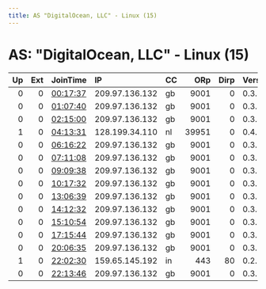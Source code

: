 ```yaml
---
title: AS "DigitalOcean, LLC" - Linux (15)
---
```


# AS: "DigitalOcean, LLC" - Linux (15)

|   Up |   Ext | JoinTime                                                                                            | IP             | CC   |   ORp |   Dirp | Version   | Contact   | Nickname      |   eFamMembers |
|-----:|------:|:----------------------------------------------------------------------------------------------------|:---------------|:-----|------:|-------:|:----------|:----------|:--------------|--------------:|
|    0 |     0 | [00:17:37](https://metrics.torproject.org/rs.html#details/4906A49A84B07EED38A1BC25437FB6B8FA567210) | 209.97.136.132 | gb   |  9001 |      0 | 0.3.4.11  | None      | hacktheplanet |             1 |
|    0 |     0 | [01:07:40](https://metrics.torproject.org/rs.html#details/0A57606D5A5F6C037681EA43752DE192F30092A3) | 209.97.136.132 | gb   |  9001 |      0 | 0.3.4.11  | None      | hacktheplanet |             1 |
|    0 |     0 | [02:15:00](https://metrics.torproject.org/rs.html#details/F20BD98E37F1BAD6624C7F0DACE4E1E86ED93648) | 209.97.136.132 | gb   |  9001 |      0 | 0.3.4.11  | None      | hacktheplanet |             1 |
|    1 |     0 | [04:13:31](https://metrics.torproject.org/rs.html#details/93A17916E38DC99165F2D7154CBB38690A499771) | 128.199.34.110 | nl   | 39951 |      0 | 0.4.1.6   | None      | Unnamed       |             1 |
|    0 |     0 | [06:16:22](https://metrics.torproject.org/rs.html#details/447B8E36DFF2163182248BE4A441C7845D0FB378) | 209.97.136.132 | gb   |  9001 |      0 | 0.3.4.11  | None      | hacktheplanet |             1 |
|    0 |     0 | [07:11:08](https://metrics.torproject.org/rs.html#details/5C0072919EDBDFA0788A4212E29921AD1C9A2549) | 209.97.136.132 | gb   |  9001 |      0 | 0.3.4.11  | None      | hacktheplanet |             1 |
|    0 |     0 | [09:09:38](https://metrics.torproject.org/rs.html#details/4A1E048527B15348AF893F0A7DC5D7A993AE8911) | 209.97.136.132 | gb   |  9001 |      0 | 0.3.4.11  | None      | hacktheplanet |             1 |
|    0 |     0 | [10:17:32](https://metrics.torproject.org/rs.html#details/F261CA857025BB37D57FC478F8EC72AB31E63810) | 209.97.136.132 | gb   |  9001 |      0 | 0.3.4.11  | None      | hacktheplanet |             1 |
|    0 |     0 | [13:06:39](https://metrics.torproject.org/rs.html#details/3BB75B995714DC7D2514B6BA43E018DCA96093C6) | 209.97.136.132 | gb   |  9001 |      0 | 0.3.4.11  | None      | hacktheplanet |             1 |
|    0 |     0 | [14:12:32](https://metrics.torproject.org/rs.html#details/0A4554ACCDC36E0B712EFCAF5D3A3A93FEABCA5A) | 209.97.136.132 | gb   |  9001 |      0 | 0.3.4.11  | None      | hacktheplanet |             1 |
|    0 |     0 | [15:10:54](https://metrics.torproject.org/rs.html#details/158BD52CB828C927AE2437084C173840CE48F8BD) | 209.97.136.132 | gb   |  9001 |      0 | 0.3.4.11  | None      | hacktheplanet |             1 |
|    0 |     0 | [17:15:44](https://metrics.torproject.org/rs.html#details/86E0BE07F44E2451AC4A8E77FFFE4F5E518A0E1B) | 209.97.136.132 | gb   |  9001 |      0 | 0.3.4.11  | None      | hacktheplanet |             1 |
|    0 |     0 | [20:06:35](https://metrics.torproject.org/rs.html#details/36CF0ECD3DD7AA68FBC9A070BA3FFE3714EE197D) | 209.97.136.132 | gb   |  9001 |      0 | 0.3.4.11  | None      | hacktheplanet |             1 |
|    1 |     0 | [22:02:30](https://metrics.torproject.org/rs.html#details/D4A575C886E5BCA3B5B500B0FBA79AE3F73D3065) | 159.65.145.192 | in   |   443 |     80 | 0.2.9.13  | None      | Joltreebel    |             1 |
|    0 |     0 | [22:13:46](https://metrics.torproject.org/rs.html#details/30DBA55E40589FEAA2A5C41EA7C6BC3551187451) | 209.97.136.132 | gb   |  9001 |      0 | 0.3.4.11  | None      | hacktheplanet |             1 |
